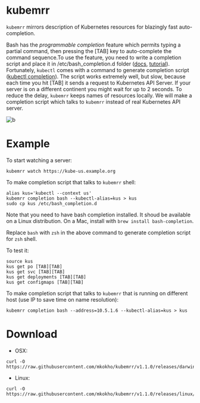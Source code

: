 # kubemrr

`kubemrr` mirrors description of Kubernetes resources for blazingly fast auto-completion.

Bash  has the _programmable completion_ feature which permits typing a partial command, 
then pressing the [TAB] key to auto-complete the command sequence.To use the feature, you need to write a completion script 
and place it in /etc/bash_completion.d folder ([docs](http://www.tldp.org/LDP/abs/html/tabexpansion.html),
[tutorial](https://debian-administration.org/article/316/An_introduction_to_bash_completion_part_1)). 
Fortunately, `kubectl` comes with a command to generate completion script ([kubectl completion](http://kubernetes.io/docs/user-guide/kubectl/kubectl_completion/)). 
The script works extremely well, but slow, because each time you hit [TAB] it sends a request 
to Kubernetes API Server. If your server is on a different continent you might wait for up to 2 seconds. 
To reduce the delay, `kubemrr` keeps names of resources locally. We will make a completion script which talks to `kubemrr` 
instead of real Kubernetes API server.

![b](https://cloud.githubusercontent.com/assets/10990119/20454663/0666ec22-aeac-11e6-9d7d-550313fb4b60.gif)

# Example

To start watching a server:
```
kubemrr watch https://kube-us.example.org
``` 

To make completion script that talks to `kubemrr` shell:
```
alias kus='kubectl --context us'
kubemrr completion bash --kubectl-alias=kus > kus
sudo cp kus /etc/bash_completion.d
```

Note that you need to have bash completion installed. It shoud be available on a Linux distribution. On a Mac, 
install with `brew install bash-completion`.

Replace `bash` with `zsh` in the above command to generate completion script for `zsh` shell.

To test it:
```
source kus
kus get po [TAB][TAB]
kus get svc [TAB][TAB]
kus get deployments [TAB][TAB]
kus get configmaps [TAB][TAB]
```

To make completion script that talks to `kubemrr` that is running on different host (use IP to save time on name resolution):
```
kubemrr completion bash --address=10.5.1.6 --kubectl-alias=kus > kus
```

# Download
- OSX: 
```
curl -O https://raw.githubusercontent.com/mkokho/kubemrr/v1.1.0/releases/darwin/amd64/kubemrr
```

- Linux: 
```
curl -O https://raw.githubusercontent.com/mkokho/kubemrr/v1.1.0/releases/linux/amd64/kubemrr
```
